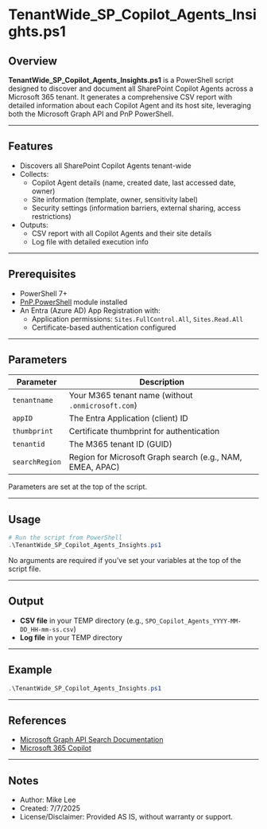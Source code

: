 # TenantWide_SP_Copilot_Agents_Insights.ps1

## Overview

**TenantWide_SP_Copilot_Agents_Insights.ps1** is a PowerShell script designed to discover and document all SharePoint Copilot Agents across a Microsoft 365 tenant. It generates a comprehensive CSV report with detailed information about each Copilot Agent and its host site, leveraging both the Microsoft Graph API and PnP PowerShell.

---

## Features

- Discovers all SharePoint Copilot Agents tenant-wide
- Collects:
  - Copilot Agent details (name, created date, last accessed date, owner)
  - Site information (template, owner, sensitivity label)
  - Security settings (information barriers, external sharing, access restrictions)
- Outputs:
  - CSV report with all Copilot Agents and their site details
  - Log file with detailed execution info

---

## Prerequisites

- PowerShell 7+
- [PnP.PowerShell](https://pnp.github.io/powershell/) module installed
- An Entra (Azure AD) App Registration with:
  - Application permissions: `Sites.FullControl.All`, `Sites.Read.All`
  - Certificate-based authentication configured

---

## Parameters

| Parameter     | Description                                                       |
|---------------|-------------------------------------------------------------------|
| `tenantname`  | Your M365 tenant name (without `.onmicrosoft.com`)                |
| `appID`       | The Entra Application (client) ID                                 |
| `thumbprint`  | Certificate thumbprint for authentication                         |
| `tenantid`    | The M365 tenant ID (GUID)                                         |
| `searchRegion`| Region for Microsoft Graph search (e.g., NAM, EMEA, APAC)         |

Parameters are set at the top of the script.

---

## Usage

```powershell
# Run the script from PowerShell
.\TenantWide_SP_Copilot_Agents_Insights.ps1
```

No arguments are required if you’ve set your variables at the top of the script file.

---

## Output

- **CSV file** in your TEMP directory (e.g., `SPO_Copilot_Agents_YYYY-MM-DD_HH-mm-ss.csv`)
- **Log file** in your TEMP directory

---

## Example

```powershell
.\TenantWide_SP_Copilot_Agents_Insights.ps1
```

---

## References

- [Microsoft Graph API Search Documentation](https://learn.microsoft.com/en-us/graph/api/search-query?view=graph-rest-1.0&tabs=http)
- [Microsoft 365 Copilot](https://learn.microsoft.com/microsoft-365-copilot/)

---

## Notes

- Author: Mike Lee
- Created: 7/7/2025
- License/Disclaimer: Provided AS IS, without warranty or support.
